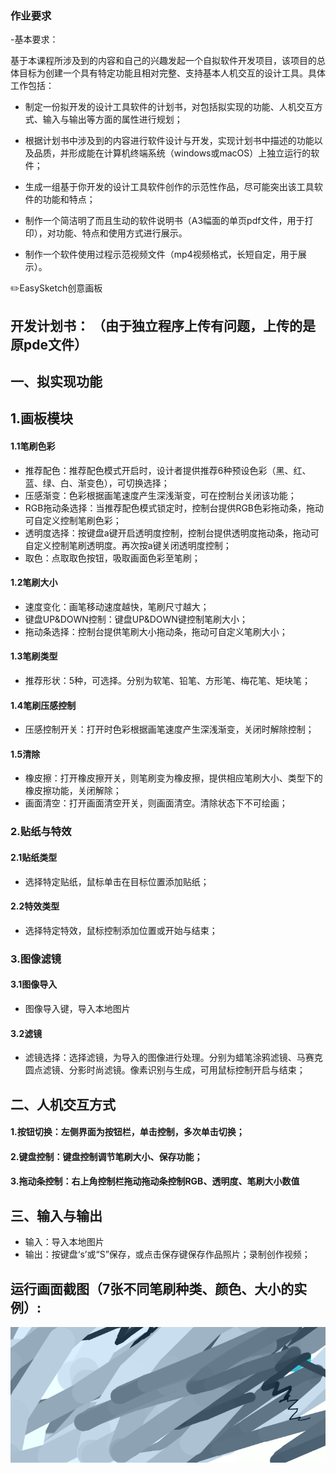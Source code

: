 ### 作业要求

-基本要求：

基于本课程所涉及到的内容和自己的兴趣发起一个自拟软件开发项目，该项目的总体目标为创建一个具有特定功能且相对完整、支持基本人机交互的设计工具。具体工作包括：

- 制定一份拟开发的设计工具软件的计划书，对包括拟实现的功能、人机交互方式、输入与输出等方面的属性进行规划；

- 根据计划书中涉及到的内容进行软件设计与开发，实现计划书中描述的功能以及品质，并形成能在计算机终端系统（windows或macOS）上独立运行的软件；

- 生成一组基于你开发的设计工具软件创作的示范性作品，尽可能突出该工具软件的功能和特点；

- 制作一个简洁明了而且生动的软件说明书（A3幅面的单页pdf文件，用于打印），对功能、特点和使用方式进行展示。

- 制作一个软件使用过程示范视频文件（mp4视频格式，长短自定，用于展示）。

✏️EasySketch创意画板

开发计划书：  （由于独立程序上传有问题，上传的是原pde文件）
-----------------
## 一、拟实现功能
## 1.画板模块
#### 1.1笔刷色彩
- 推荐配色：推荐配色模式开启时，设计者提供推荐6种预设色彩（黑、红、蓝、绿、白、渐变色），可切换选择；
- 压感渐变：色彩根据画笔速度产生深浅渐变，可在控制台关闭该功能；
- RGB拖动条选择：当推荐配色模式锁定时，控制台提供RGB色彩拖动条，拖动可自定义控制笔刷色彩；
- 透明度选择：按键盘a键开启透明度控制，控制台提供透明度拖动条，拖动可自定义控制笔刷透明度。再次按a键关闭透明度控制；
- 取色：点取取色按钮，吸取画面色彩至笔刷；
#### 1.2笔刷大小
- 速度变化：画笔移动速度越快，笔刷尺寸越大；
- 键盘UP&DOWN控制：键盘UP&DOWN键控制笔刷大小；
- 拖动条选择：控制台提供笔刷大小拖动条，拖动可自定义笔刷大小；
#### 1.3笔刷类型
- 推荐形状：5种，可选择。分别为软笔、铅笔、方形笔、梅花笔、矩块笔；
#### 1.4笔刷压感控制
- 压感控制开关：打开时色彩根据画笔速度产生深浅渐变，关闭时解除控制；
#### 1.5清除
- 橡皮擦：打开橡皮擦开关，则笔刷变为橡皮擦，提供相应笔刷大小、类型下的橡皮擦功能，关闭解除；
- 画面清空：打开画面清空开关，则画面清空。清除状态下不可绘画；
### 2.贴纸与特效
#### 2.1贴纸类型
- 选择特定贴纸，鼠标单击在目标位置添加贴纸；
#### 2.2特效类型
- 选择特定特效，鼠标控制添加位置或开始与结束；
### 3.图像滤镜
#### 3.1图像导入
- 图像导入键，导入本地图片
#### 3.2滤镜
- 滤镜选择：选择滤镜，为导入的图像进行处理。分别为蜡笔涂鸦滤镜、马赛克圆点滤镜、分影时尚滤镜。像素识别与生成，可用鼠标控制开启与结束；
## 二、人机交互方式
#### 1.按钮切换：左侧界面为按钮栏，单击控制，多次单击切换；
#### 2.键盘控制：键盘控制调节笔刷大小、保存功能；
#### 3.拖动条控制：右上角控制栏拖动拖动条控制RGB、透明度、笔刷大小数值
## 三、输入与输出
- 输入：导入本地图片
- 输出：按键盘‘s’或“S”保存，或点击保存键保存作品照片；录制创作视频；

  
运行画面截图（7张不同笔刷种类、颜色、大小的实例）:  
-----------------
![image](https://github.com/jojojolynn/520432910003-JIANG-YILIN/blob/main/img_readme/4.1.png)
